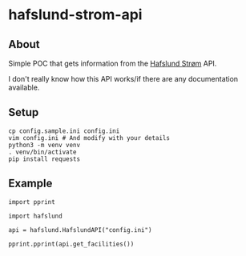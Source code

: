 # hafslund-strom-api

## About

Simple POC that gets information from the [Hafslund Strøm](https://minside.hafslundstrom.no/) API.

I don't really know how this API works/if there are any documentation available.

## Setup

```
cp config.sample.ini config.ini
vim config.ini # And modify with your details
python3 -m venv venv
. venv/bin/activate
pip install requests
```

## Example

```
import pprint

import hafslund

api = hafslund.HafslundAPI("config.ini")

pprint.pprint(api.get_facilities())
```
